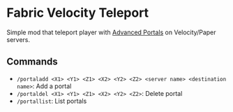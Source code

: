 # Fabric Velocity Teleport

Simple mod that teleport player with [Advanced Portals](https://github.com/sekwah41/Advanced-Portals) on Velocity/Paper servers.

## Commands

- `/portaladd <X1> <Y1> <Z1> <X2> <Y2> <Z2> <server name> <destination name>`: Add a portal  
- `/portaldel <X1> <Y1> <Z1> <X2> <Y2> <Z2>`: Delete portal  
- `/portallist`: List portals

